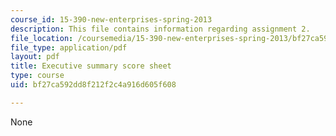 ```yaml
---
course_id: 15-390-new-enterprises-spring-2013
description: This file contains information regarding assignment 2.
file_location: /coursemedia/15-390-new-enterprises-spring-2013/bf27ca592dd8f212f2c4a916d605f608_MIT15_390S13_assgn2sheet.pdf
file_type: application/pdf
layout: pdf
title: Executive summary score sheet
type: course
uid: bf27ca592dd8f212f2c4a916d605f608

---
```

None